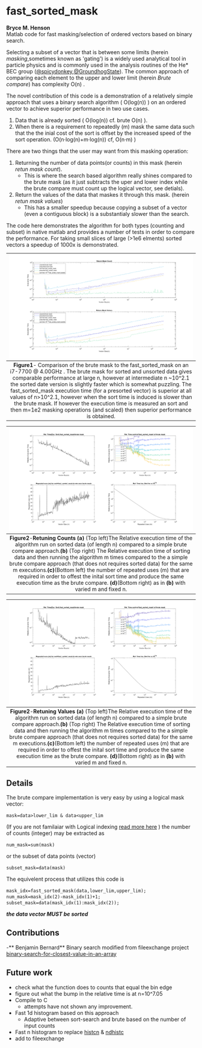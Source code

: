 # fast_sorted_mask
**Bryce M. Henson**  
Matlab code for fast masking/selection of ordered vectors based on binary search.

Selecting a subset of a vector that is between some limits (herein *masking*,sometimes known as 'gating') is a widely used analytical tool in particle physics and is commonly used in the analysis routines of the He* BEC group ([@spicydonkey](https://github.com/spicydonkey/hebec_essentials),[@GroundhogState](https://github.com/GroundhogState)). The common approach of comparing each element to the upper and lower limit  (herein *Brute compare*) has complexity O(n) .

The novel contribution of this code is a demonstration of a relatively simple approach that uses a binary search algorithm ( O(log(n)) ) on an ordered vector to achieve superior performance in two use cases. 
1. Data that is already sorted ( O(log(n)) cf. brute O(n) ).
2. When there is a requirement to repeatedly (m) mask the same data such that the the inial cost of the sort is offset by the increased speed of the sort operation. (O(n·log(n)+m·log(n)) cf, O(n·m) )

There are two things that the user may want from this masking operation:
1. Returning the number of data points(or counts) in this mask (herein *retun mask count*).
   * This is where the search based algorithm really shines compared to the brute mask (as it just subtracts the uper and lower index while the brute compare must count up the logical vector, see detials).
2. Return the values of the data that maskes it through this mask. (herein *retun mask values*)
   * This has a smaller speedup because copying a subset of a vector (even a contiguous block) is a substantialy slower than the search.


The code here demonstrates the algorithm for both types (counting and subset) in native matlab and provides a number of tests in order to compare the performance.
For taking small slices of large (>1e6 elments) sorted vectors a speedup of 1000x is demonstrated.

| ![A comparison of various masking approaches](fig1.png "Fig1") | 
|:--:| 
 **Figure1**- Comparison of the brute mask to the fast_sorted_mask on an i7-7700 @ 4.00GHz . The brute mask for sorted and unsorted data gives comparable performance at large n, however at intermediate n \~10^2.1 the sorted date version is slightly faster which is somewhat puzzling. The fast_sorted_mask execution time (for a presorted vector) is superior at all values of n>10^2.1, however when the sort time is induced is slower than the brute mask. If however the execution time is measured an sort and then m=1e2 masking operations (and scaled) then superior performance is obtained.  |



| ![A comparison of various masking approaches](fig2.png "Fig2") | 
|:--:| 
| **Figure2**-**Retuning Counts** **(a)** (Top left)The Relative execution time of the algorithm run on sorted data (of length n) compared to a simple brute compare approach.**(b)** (Top right) The Relative execution time of sorting data and then running the algorithm m times compared to the a simple brute compare approach (that does not requires sorted data) for the same m executions.**(c)**(Bottom left) the number of repeated uses (m) that are required in order to offest the inital sort time and produce the same execution time as the brute compare. **(d)**(Bottom right) as in **(b)** with varied m and fixed n.  |


| ![A comparison of various masking approaches](fig3.png "Fig3") | 
|:--:| 
| **Figure2**-**Retuning Values** **(a)** (Top left)The Relative execution time of the algorithm run on sorted data (of length n) compared to a simple brute compare approach.**(b)** (Top right) The Relative execution time of sorting data and then running the algorithm m times compared to the a simple brute compare approach (that does not requires sorted data) for the same m executions.**(c)**(Bottom left) the number of repeated uses (m) that are required in order to offest the inital sort time and produce the same execution time as the brute compare. **(d)**(Bottom right) as in **(b)** with varied m and fixed n.  |

## Details
The brute compare implementation is very easy by using a logical mask vector:
```
mask=data>lower_lim & data<upper_lim 
```
(If you are not familaiar with Logical indexing [read more here](https://blogs.mathworks.com/loren/2013/02/20/logical-indexing-multiple-conditions/)  )
the number of counts (integer) may be extracted as
```
num_mask=sum(mask)
```
or the subset of data points (vector)
```
subset_mask=data(mask)
```
The equivelent process that utilizes this code is
```
mask_idx=fast_sorted_mask(data,lower_lim,upper_lim);
num_mask=mask_idx(2)-mask_idx(1)+1;
subset_mask=data(mask_idx(1):mask_idx(2)); 
```
***the data vector MUST be sorted***

## Contributions
-** Benjamin Bernard** Binary search modified from fileexchange project [binary-search-for-closest-value-in-an-array](https://au.mathworks.com/matlabcentral/fileexchange/37915-binary-search-for-closest-value-in-an-array)

## Future work
- check what the function does to counts that equal the bin edge
- figure out what the bump in the relative time is at n=10^7.05 
- Compile to C
  - attempts have not shown any improvement.
- Fast 1d histogram based on this approach
  - Adaptive between sort-search and brute based on the number of input counts
- Fast n histogram to replace [histcn](https://au.mathworks.com/matlabcentral/fileexchange/23897-n-dimensional-histogram?focused=5198474&tab=function) & [ndhistc](https://au.mathworks.com/matlabcentral/fileexchange/3957-ndhistc)
- add to fileexchange
  
